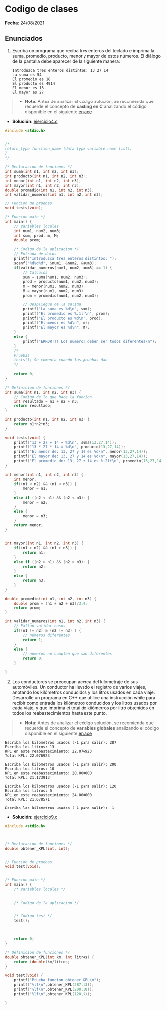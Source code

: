 # Codigo de clases

**Fecha**: 24/08/2021

## Enunciados

1. Escriba un programa que reciba tres enteros del teclado e imprima la suma, promedio, producto, menor y mayor de estos números. El diálogo de la pantalla debe aparecer de la siguiente manera:
   
   ```
   Introduzca tres enteros distintos: 13 27 14
   La suma es 54
   El promedio es 18
   El producto es 4914
   El menor es 13
   El mayor es 27
   ```

> * **Nota**: Antes de analizar el código solución, se recomienda que recuerde el concepto de **casting en C** analizando el código disponible en el siguiente [enlace](https://pythontutor.com/c.html#code=int%20main%28%29%20%7B%0A%0A%20%20double%20s%3B%0A%20%20s%20%3D%203/4%3B%0A%20%20printf%28%22%25lf%5Cn%22,s%29%3B%0A%20%20s%20%3D%203/4.0%3B%0A%20%20printf%28%22%25lf%5Cn%22,s%29%3B%0A%20%20s%20%3D%203.0/4%3B%0A%20%20printf%28%22%25lf%5Cn%22,s%29%3B%0A%20%20s%20%3D%203.0/4.0%3B%0A%20%20printf%28%22%25lf%5Cn%22,s%29%3B%0A%20%20s%20%3D%20%28double%293/4%3B%0A%20%20printf%28%22%25lf%5Cn%22,s%29%3B%0A%20%20s%20%3D%203/%28double%294%3B%0A%20%20printf%28%22%25lf%5Cn%22,s%29%3B%0A%20%20s%20%3D%20%28double%29%283/4%29%3B%0A%20%20printf%28%22%25lf%5Cn%22,s%29%3B%0A%0A%20%20return%200%3B%0A%7D&curInstr=0&mode=display&origin=opt-frontend.js&py=c_gcc9.3.0&rawInputLstJSON=%5B%5D)


* **Solución**: [ejercicio4.c](ejercicio4.c)

```C
#include <stdio.h>


/*
return_type function_name (data type variable name list);
}
*/

/* Declaracion de funciones */
int suma(int n1, int n2, int n3);
int producto(int n1, int n2, int n3);
int menor(int n1, int n2, int n3);
int mayor(int n1, int n2, int n3); 
double promedio(int n1, int n2, int n3); 
int validar_numeros(int n1, int n2, int n3);

// Funcion de pruebas 
void tests(void); 

/* Funcion main */
int main() {
    // Variables locales
    int num1, num2, num3;
    int sum, prod, m, M;
    double prom;

    /* Codigo de la aplicacion */
    // Entrada de datos
    printf("Introduzca tres enteros distintos: ");
    scanf("%d%d%d", &num1, &num2, &num3);
    if(validar_numeros(num1, num2, num3) == 1) {
        // Calculos
        sum = suma(num1, num2, num3);
        prod = producto(num1, num2, num3);
        m = menor(num1, num2, num3);
        M = mayor(num1, num2, num3);
        prom = promedio(num1, num2, num3);

        // Despliegue de la salida
        printf("La suma es %d\n", sum);
        printf("El promedio es %.1lf\n", prom);
        printf("El producto es %d\n", prod);
        printf("El menor es %d\n", m);
        printf("El mayor es %d\n", M);
    }
    else {
        printf("ERROR!!! Los numeros deben ser todos diferentes\n");
    }
    /* 
    Pruebas
    tests(); Se comenta cuando las pruebas dan
    */
   
    return 0;
}

/* Definicion de funciones */
int suma(int n1, int n2, int n3) {
    // Codigo de lo que hace la funcion
    int resultado = n1 + n2 + n3;
    return resultado;
}

int producto(int n1, int n2, int n3) {
    return n1*n2*n3;
}

void tests(void) {
    printf("13 + 27 + 14 = %d\n", suma(13,27,14));
    printf("13 * 27 * 14 = %d\n", producto(13,27,14));
    printf("El menor de: 13, 27 y 14 es %d\n", menor(13,27,14));
    printf("El mayor de: 13, 27 y 14 es %d\n", mayor(13,27,14));
    printf("El promedio de: 13, 27 y 14 es %.2lf\n", promedio(13,27,14));
}

int menor(int n1, int n2, int n3) {
    int menor;
    if((n1 < n2) && (n1 < n3)) {
        menor = n1;
    }
    else if ((n2 < n1) && (n2 < n3)) {
        menor = n2;
    }
    else {
        menor = n3;
    }
    return menor;
}


int mayor(int n1, int n2, int n3) {
    if((n1 > n2) && (n1 > n3)) {
        return n1;
    }
    else if ((n2 > n1) && (n2 > n3)) {
        return n2;
    }
    else {
        return n3;
    }
}

double promedio(int n1, int n2, int n3) {
    double prom = (n1 + n2 + n3)/3.0; 
    return prom;
}

int validar_numeros(int n1, int n2, int n3) {
    // Faltan validar casos
    if((n1 != n2) & (n2 != n3) ) {
        // numeros diferentes
        return 1; 
    }
    else {
        // numeros no cumplen que san diferentes
        return 0; 
    }

}

```

2. Los conductores se preocupan acerca del kilometraje de sus automóviles. Un conductor ha llevado el registro de varios viajes, anotando los kilómetros conducidos y los litros usados en cada viaje. Desarrolle un programa en C++ que utilice una instrucción while para recibir como entrada los kilómetros conducidos y los litros usados por cada viaje, y que imprima el total de kilómetros por litro obtenidos en todos los reabastecimientos hasta este punto.

> * **Nota**: Antes de analizar el código solución, se recomienda que recuerde el concepto de **variables globales** analizando el código disponible en el siguiente [enlace](
https://pythontutor.com/c.html#code=%23include%20%3Cstdio.h%3E%0A%0Avoid%20incrementar%28void%29%3B%0A%0Aint%20global%20%3D%203%3B%0A%0A%0A%0Aint%20main%28%29%20%7B%0A%20%20int%20local_main%20%3D%203%3B%0A%20%20printf%28%22---%20Antes%20---%20%5Cn%22%29%3B%0A%20%20printf%28%22local_main%20%3D%20%25d%5Cn%22,%20local_main%29%3B%0A%20%20printf%28%22global%20%3D%20%25d%5Cn%22,%20global%29%3B%0A%20%20//%20Invocacion%20de%20la%20funcion%0A%20%20incrementar%28%29%3B%0A%20%20incrementar%28%29%3B%0A%20%20printf%28%22---%20Despues%20---%20%5Cn%22%29%3B%0A%20%20printf%28%22local_main%20%3D%20%25d%5Cn%22,%20local_main%29%3B%0A%20%20printf%28%22global%20%3D%20%25d%5Cn%22,%20global%29%3B%0A%20%20%0A%20%20return%200%3B%0A%7D%0A%0Avoid%20incrementar%28void%29%20%7B%0A%20%20global%2B%2B%3B%20%20%0A%7D&mode=edit&origin=opt-frontend.js&py=c_gcc9.3.0&rawInputLstJSON=%5B%5D)


```
Escriba los kilometros usados (-1 para salir): 287
Escriba los litros: 13
KPL en este reabastecimiento: 22.076923
Total KPL: 22.076923

Escriba los kilometros usados (-1 para salir): 200
Escriba los litros: 10
KPL en este reabastecimiento: 20.000000
Total KPL: 21.173913

Escriba los kilometros usados (-1 para salir): 120
Escriba los litros: 5
KPL en este reabastecimiento: 24.000000
Total KPL: 21.678571

Escriba los kilometros usados (-1 para salir): -1
```


* **Solución**: [ejercicio9.c](ejercicio9.c)

```C
#include <stdio.h>



/* Declaracion de funciones */
double obtener_KPL(int, int);


// Funcion de pruebas 
void test(void);


/* Funcion main */
int main() {
    /* Variables locales */
    

    /* Codigo de la aplicacion */


    /* Codigo test */
    test();

  
   
    return 0;
}

/* Definicion de funciones */
double obtener_KPL(int km, int litros) {
    return (double)km/litros;
}

void test(void) {
    printf("Prueba funcion obtener_KPL\n");
    printf("%lf\n",obtener_KPL(287,13));
    printf("%lf\n",obtener_KPL(200,10));
    printf("%lf\n",obtener_KPL(120,5));

}
```



